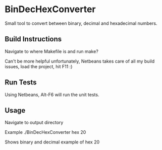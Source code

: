 BinDecHexConverter
==================

Small tool to convert between binary, decimal and hexadecimal numbers.


Build Instructions
------------------

Navigate to where Makefile is and run make?

Can't be more helpful unfortunately, Netbeans takes care of all my build issues, load the project, hit F11 :)


Run Tests
---------

Using Netbeans, Alt-F6 will run the unit tests.


Usage
-----

Navigate to output directory

Example
./BinDecHexConverter hex 20

Shows binary and decimal example of hex 20
